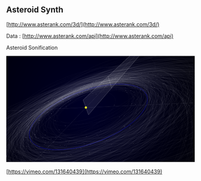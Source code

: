 ## Asteroid Synth

[http://www.asterank.com/3d/](http://www.asterank.com/3d/)

Data : [http://www.asterank.com/api](http://www.asterank.com/api)

Asteroid Sonification

![images/astroid_sonic_color_01.png](images/astroid_sonic_color_01.png)

[https://vimeo.com/131640439](https://vimeo.com/131640439)
